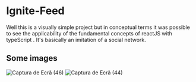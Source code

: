 # Ignite-Feed

Well this is a visually simple project but in conceptual terms it was possible to see the applicability of the fundamental concepts of reactJS with typeScript . It's basically an imitation of a social network.

## Some images

![Captura de Ecrã (46)](https://user-images.githubusercontent.com/89365650/188289038-81c9e057-b70f-477a-be7d-655054a1160f.png)
![Captura de Ecrã (44)](https://user-images.githubusercontent.com/89365650/188289071-63f6efa0-e199-4984-937d-38eeab518923.png)
